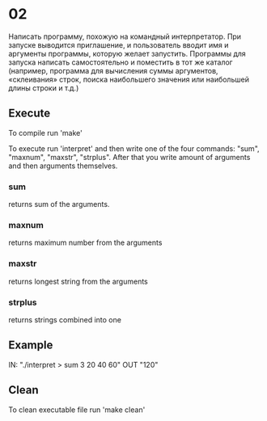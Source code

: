 # 02

Написать программу, похожую на командный интерпретатор.
При запуске выводится приглашение, и пользователь вводит имя и аргументы программы, которую желает запустить.
Программы для запуска написать самостоятельно и поместить в тот же каталог (например, программа для вычисления суммы аргументов, «склеивания» строк, поиска наибольшего значения или наибольшей длины строки и т.д.)

## Execute

To compile run 'make'

To execute run 'interpret' and then write one of the four commands: "sum", "maxnum", "maxstr", "strplus".
After that you write amount of arguments and then arguments themselves.

### sum
returns sum of the arguments.
### maxnum
returns maximum number from the arguments
### maxstr
returns longest string from the arguments
### strplus
returns strings combined into one

## Example
IN: "./interpret 
    > sum
    3
    20 40 60"
OUT
    "120"

## Clean

To clean executable file run 'make clean'
